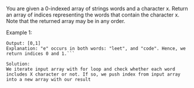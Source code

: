 You are given a 0-indexed array of strings words and a character x.
Return an array of indices representing the words that contain the character x.
Note that the returned array may be in any order.

Example 1:
```Input: words = ["leet","code"], x = "e"
Output: [0,1]
Explanation: "e" occurs in both words: "leet", and "code". Hence, we return indices 0 and 1.```

Solution:
We iterate input array with for loop and check whether each word includes X character or not. If so, we push index from input array into a new array with our result